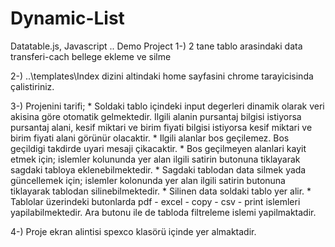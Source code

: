 # Dynamic-List
Datatable.js, Javascript ..
Demo Project
1-) 2 tane tablo arasindaki data transferi-cach bellege ekleme ve silme

2-) ..\templates\Index dizini altindaki home sayfasini chrome tarayicisinda çalistiriniz.

3-) Projenini tarifi;
    * Soldaki tablo içindeki input degerleri dinamik olarak veri akisina göre otomatik gelmektedir. Ilgili alanin pursantaj
      bilgisi istiyorsa pursantaj alani, kesif miktari ve birim fiyati bilgisi istiyorsa kesif miktari ve birim fiyati alani
      görünür olacaktir.
    * Ilgili alanlar bos geçilemez. Bos geçildigi takdirde uyari mesaji çikacaktir.
    * Bos geçilmeyen alanlari kayit etmek için; islemler kolununda yer alan ilgili satirin butonuna tiklayarak sagdaki tabloya 
      eklenebilmektedir.
    * Sagdaki tablodan data silmek yada güncellemek için; islemler kolonunda yer alan ilgili satirin butonuna tiklayarak tablodan
      silinebilmektedir. 
    * Silinen data soldaki tablo yer alir.
    * Tablolar üzerindeki butonlarda pdf - excel - copy - csv - print islemleri yapilabilmektedir. Ara butonu ile de tabloda filtreleme
      islemi yapilmaktadir.

4-) Proje ekran alintisi spexco klasörü içinde yer almaktadir.
